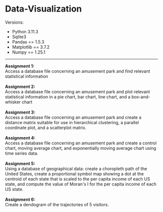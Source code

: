 # Data-Visualization

Versions:
- Python 3.11.3
- Sqlite3
- Pandas == 1.5.3
- Matplotlib == 3.7.2
- Numpy == 1.25.1

<hr>
<b>Assignment 1:</b>
<br>
Access a database file concerning an amusement park and find relevant statistical information 
<br>
<br>
<b>Assignment 2:</b>
<br>
Access a database file concerning an amusement park and plot relevant statistical information in a pie chart, bar chart, line chart, and a box-and-whisker chart 
<br>
<br>
<b>Assignment 3:</b>
<br>
Access a database file concerning an amusement park and create a distance matrix suitable for use in hierarchical clustering, a parallel coordinate plot, and a scatterplot matrix.
<br>
<br>
<b>Assignment 4:</b>
<br>
Access a database file concerning an amusement park and create a control chart, moving average chart, and exponentially moving average chart using time series data.
<br>
<br>
<b>Assignment 5:</b>
<br>
Using a database of geographical data: create a choropleth path of the United States, create a proportional symbol map showing a dot at the centroid of each state that is scaled to the per capita income of each US state, and compute the value of Moran's I for the per capita income of each US state.
<br>
<br>
<b>Assignment 6:</b>
<br>
Create a dendogram of the trajectories of 5 visitors.

